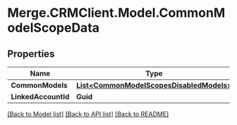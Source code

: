 # Merge.CRMClient.Model.CommonModelScopeData

## Properties

Name | Type | Description | Notes
------------ | ------------- | ------------- | -------------
**CommonModels** | [**List&lt;CommonModelScopesDisabledModels&gt;**](CommonModelScopesDisabledModels.md) |  | 
**LinkedAccountId** | **Guid** |  | [optional] 

[[Back to Model list]](../README.md#documentation-for-models) [[Back to API list]](../README.md#documentation-for-api-endpoints) [[Back to README]](../README.md)

